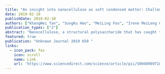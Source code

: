 ```yaml
---
title: "An insight into nanocellulose as soft condensed matter: Challenge and future prospective toward environmental sustainability"
date: 2019-02-10
publishDate: 2019-02-10
authors: ["KhangWei Tan", "SungKu Heo", "MeiLing Foo", "Irene MeiLeng Chew", "ChangKyoo Yoo"]
publication_types: ["2"]
abstract: "Nanocellulose, a structural polysaccharide that has caught tremendous interests nowadays due to its renewability, inherent biocompatibility and biodegradability, abundance in resource, and environmental friendly nature. They are promising green nanomaterials derived from cellulosic biomass that can be disintegrated into cellulose nanofibrils (CNF) or cellulose nanocrystals (CNC), relying on their sensitivity to hydrolysis at the axial spacing of disordered domains. Owing to their unique mesoscopic characteristics at nanoscale, nanocellulose has been widely researched and incorporated as a reinforcement material in composite materials. The world has been consuming the natural resources at a much higher speed than the environment could regenerate. Today, as an uprising candidate in soft condensed matter physics, a growing interest was received owing to its unique self-assembly behaviour and quantum …"
featured: true
publication: "Unknown Journal 2019 650 "
links:
  - icon_pack: fas
    icon: scroll
    name: Link
    url: 'https://www.sciencedirect.com/science/article/pii/S0048969718333734'
---
```

